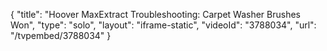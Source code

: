 {
    "title": "Hoover MaxExtract Troubleshooting: Carpet Washer Brushes Won",
    "type": "solo",
    "layout": "iframe-static",
    "videoId": "3788034",
    "url": "\/tvpembed\/3788034"
}